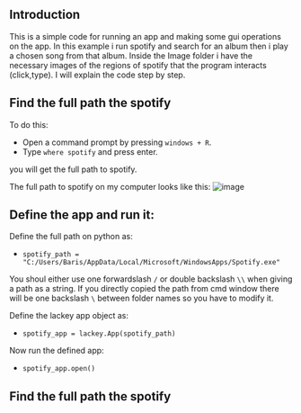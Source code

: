 ## Introduction ##
This is a simple code for running an app and making some gui operations on the app. In this example i run spotify and search for an album then i play a chosen song from that album. Inside the Image folder i have the necessary images of the regions of spotify that the program interacts (click,type). I will explain the code step by step.

## Find the full path the spotify ##
To do this:
* Open a command prompt by pressing `windows + R`.
* Type `where spotify` and press enter.

you will get the full path to spotify.	

The full path to spotify on my computer looks like this:
![image](https://user-images.githubusercontent.com/122377157/225025802-cb94ae5c-afcc-4aed-ae66-20e0f2e25605.png)

## Define the app and run it: ##

Define the full path on python as:
* `spotify_path = "C:/Users/Baris/AppData/Local/Microsoft/WindowsApps/Spotify.exe"`

You shoul either use one forwardslash `/` or double backslash `\\` when giving a path as a string. If you directly copied the path from cmd window there will be one backslash `\` between folder names so you have to modify it.

Define the lackey app object as:
* `spotify_app = lackey.App(spotify_path)`

Now run the defined app:
* `spotify_app.open()`

## Find the full path the spotify ##

